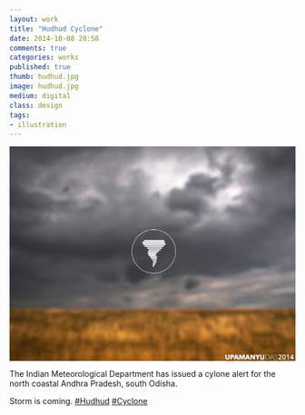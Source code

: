 ```yaml
---
layout: work
title: "Hudhud Cyclone"
date: 2014-10-08 20:58
comments: true
categories: works
published: true
thumb: hudhud.jpg
image: hudhud.jpg
medium: digital
class: design
tags:
- illustration
---
```

<img src="/images/works/hudhud.jpg" align="middle"/>

The Indian Meteorological Department has issued a cylone alert for the north coastal Andhra Pradesh, south Odisha.

Storm is coming. [#Hudhud](https://www.facebook.com/hashtag/hudhud) [#Cyclone](https://www.facebook.com/hashtag/cyclone)